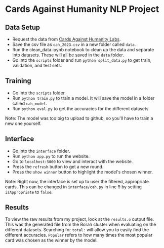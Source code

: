 # Cards Against Humanity NLP Project

## Data Setup
- Request the data from [Cards Against Humanity Labs](https://lab.cardsagainsthumanity.com/).
- Save the csv file as `cah_2023.csv` in a new folder called `data`.
- Run the clean_data.ipynb notebook to clean up the data and separate into datasets. These will all be saved in the `data` folder.
- Go into the `scripts` folder and run `python split_data.py` to get train, validation, and test sets.

## Training
- Go into the `scripts` folder.
- Run `python train.py` to train a model. It will save the model in a folder called `cah_model`.
- Run `python eval.py` to get the accuracies for the different datasets.

Note: The model was too big to upload to github, so you'll have to train a new one yourself.

## Interface
- Go into the `interface` folder.
- Run `python app.py` to run the website.
- Go to `localhost:5000` to view and interact with the website.
- Press the `refresh` button to get a new round.
- Press the `show winner` button to highlight the model's chosen winner.

Note: Right now, the interface is set up to user the filtered, appropriate cards. This can be changed in `interface/cah.py` in line 9 by setting `isAppropriate` to `false`.


## Results
To view the raw results from my project, look at the `results.o` output file. This was the generated file from the Borah cluster when evaluating on the different datasets. Searching for `total:` will allow you to easily find the different accuracies. `Popular` refers to how many times the most popular card was chosen as the winner by the model.
